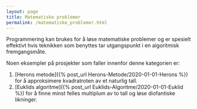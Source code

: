 ```yaml
---
layout: page
title: Matematiske problemer
permalink: /matematiske_problemer.html
---
```


Programmering kan brukes for å løse matematiske problemer og er spesielt effektivt hvis teknikken som benyttes tar utgangspunkt i en algoritmisk fremgangsmåte. 

Noen eksempler på prosjekter som faller innenfor denne kategorien er:
1. [Herons metode]({% post_url Herons-Metode/2020-01-01-Herons %}) for å approksimere kvadratroten av et naturlig tall.
2. [Euklids algoritme]({% post_url Euklids-Algoritme/2020-01-01-Euklid %}) for å finne minst felles multiplum av to tall og løse diofantiske likninger.
<!-- 3. Algoritmer for å løse lineære likningsystem. -->